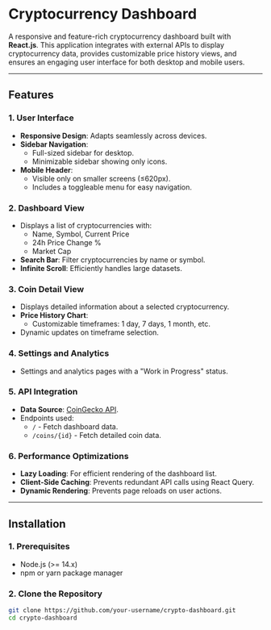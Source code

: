 # Cryptocurrency Dashboard

A responsive and feature-rich cryptocurrency dashboard built with **React.js**. This application integrates with external APIs to display cryptocurrency data, provides customizable price history views, and ensures an engaging user interface for both desktop and mobile users.

---

## **Features**

### **1. User Interface**

- **Responsive Design**: Adapts seamlessly across devices.
- **Sidebar Navigation**:
  - Full-sized sidebar for desktop.
  - Minimizable sidebar showing only icons.
- **Mobile Header**:
  - Visible only on smaller screens (≤620px).
  - Includes a toggleable menu for easy navigation.

### **2. Dashboard View**

- Displays a list of cryptocurrencies with:
  - Name, Symbol, Current Price
  - 24h Price Change %
  - Market Cap
- **Search Bar**: Filter cryptocurrencies by name or symbol.
- **Infinite Scroll**: Efficiently handles large datasets.

### **3. Coin Detail View**

- Displays detailed information about a selected cryptocurrency.
- **Price History Chart**:
  - Customizable timeframes: 1 day, 7 days, 1 month, etc.
- Dynamic updates on timeframe selection.

### **4. Settings and Analytics**

- Settings and analytics pages with a "Work in Progress" status.

### **5. API Integration**

- **Data Source**: [CoinGecko API](https://www.coingecko.com/en/api).
- Endpoints used:
  - `/` - Fetch dashboard data.
  - `/coins/{id}` - Fetch detailed coin data.

### **6. Performance Optimizations**

- **Lazy Loading**: For efficient rendering of the dashboard list.
- **Client-Side Caching**: Prevents redundant API calls using React Query.
- **Dynamic Rendering**: Prevents page reloads on user actions.

---

## **Installation**

### **1. Prerequisites**

- Node.js (>= 14.x)
- npm or yarn package manager

### **2. Clone the Repository**

```bash
git clone https://github.com/your-username/crypto-dashboard.git
cd crypto-dashboard
```
